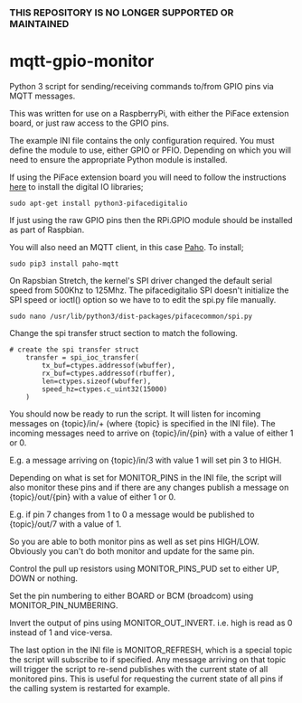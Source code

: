 ### THIS REPOSITORY IS NO LONGER SUPPORTED OR MAINTAINED ###


mqtt-gpio-monitor
=================

Python 3 script for sending/receiving commands to/from GPIO pins via MQTT messages.

This was written for use on a RaspberryPi, with either the PiFace extension board, or just raw access to the GPIO pins. 

The example INI file contains the only configuration required. You must define the module to use, either GPIO or PFIO. Depending on which you will need to ensure the appropriate Python module is installed.

If using the PiFace extension board you will need to follow the instructions [here](http://piface.github.io/pifacedigitalio/installation.html) to install the digital IO libraries;

    sudo apt-get install python3-pifacedigitalio

If just using the raw GPIO pins then the RPi.GPIO module should be installed as part of Raspbian.

You will also need an MQTT client, in this case [Paho](https://pypi.python.org/pypi/paho-mqtt/0.9). To install;

    sudo pip3 install paho-mqtt

On Rapsbian Stretch, the kernel's SPI driver changed the default serial speed from 500Khz to 125Mhz.   The pifacedigitalio SPI doesn't initialize the SPI speed or ioctl() option so we have to to edit the spi.py file manually.

    sudo nano /usr/lib/python3/dist-packages/pifacecommon/spi.py

Change the spi transfer struct section to match the following.

    # create the spi transfer struct
        transfer = spi_ioc_transfer(
            tx_buf=ctypes.addressof(wbuffer),
            rx_buf=ctypes.addressof(rbuffer),
            len=ctypes.sizeof(wbuffer),
            speed_hz=ctypes.c_uint32(15000)
        )

You should now be ready to run the script. It will listen for incoming messages on {topic}/in/+ (where {topic} is specified in the INI file). The incoming messages need to arrive on {topic}/in/{pin} with a value of either 1 or 0. 

E.g. a message arriving on {topic}/in/3 with value 1 will set pin 3 to HIGH. 

Depending on what is set for MONITOR_PINS in the INI file, the script will also monitor these pins and if there are any changes publish a message on {topic}/out/{pin} with a value of either 1 or 0.

E.g. if pin 7 changes from 1 to 0 a message would be published to {topic}/out/7 with a value of 1.

So you are able to both monitor pins as well as set pins HIGH/LOW. Obviously you can't do both monitor and update for the same pin.

Control the pull up resistors using MONITOR_PINS_PUD set to either UP, DOWN or nothing.

Set the pin numbering to either BOARD or BCM (broadcom) using MONITOR_PIN_NUMBERING.

Invert the output of pins using MONITOR_OUT_INVERT.  i.e. high is read as 0 instead of 1 and vice-versa.

The last option in the INI file is MONITOR_REFRESH, which is a special topic the script will subscribe to if specified. Any message arriving on that topic will trigger the script to re-send publishes with the current state of all monitored pins. This is useful for requesting the current state of all pins if the calling system is restarted for example.
